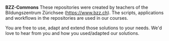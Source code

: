 **BZZ-Commons**
These repositories were created by teachers of the Bildungszentrum Zürichsee (https://www.bzz.ch). 
The scripts, applications and workflows in the repositories are used in our courses.

You are free to use, adapt and extend those solutions to your needs. We'd love to hear from you and how you used/adapted our solutions.
